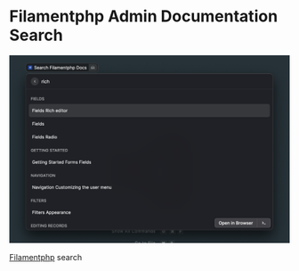 # Filamentphp Admin Documentation Search

![Raycast Filamntphp Search](media/filamentphp-search.png)

[Filamentphp](https://filamentphp.com) search
